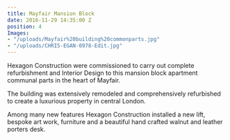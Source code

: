 ```yaml
---
title: Mayfair Mansion Block
date: 2016-11-29 14:35:00 Z
position: 4
Images:
- "/uploads/Mayfair%20building%20commonparts.jpg"
- "/uploads/CHRIS-EGAN-0978-Edit.jpg"
---
```


Hexagon Construction were commissioned to carry out complete refurbishment and Interior Design to this mansion block apartment communal parts in the heart of Mayfair. 

The building was extensively remodeled and comprehensively refurbished to create a luxurious property in central London.

Among many new features Hexagon Construction installed a new lift, bespoke art work, furniture and a beautiful hand crafted walnut and leather porters desk.
